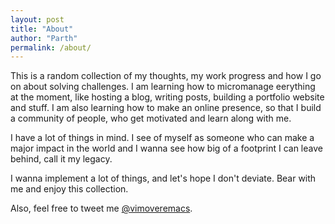 ```yaml
---
layout: post
title: "About"
author: "Parth"
permalink: /about/
---
```


This is a random collection of my thoughts, my work progress and how I go on about solving challenges. I am learning how to micromanage eerything at the moment, like hosting a blog, writing posts, building a portfolio website and stuff. I am also learning how to make an online presence, so that I build a community of people, who get motivated and learn along with me.

I have a lot of things in mind. I see of myself as someone who can make a major impact in the world and I wanna see how big of a footprint I can leave behind, call it my legacy.

I wanna implement a lot of things, and let's hope I don't deviate. Bear with me and enjoy this collection.

Also, feel free to tweet me [@vimoveremacs](https://twitter.com/vimoveremacs).
